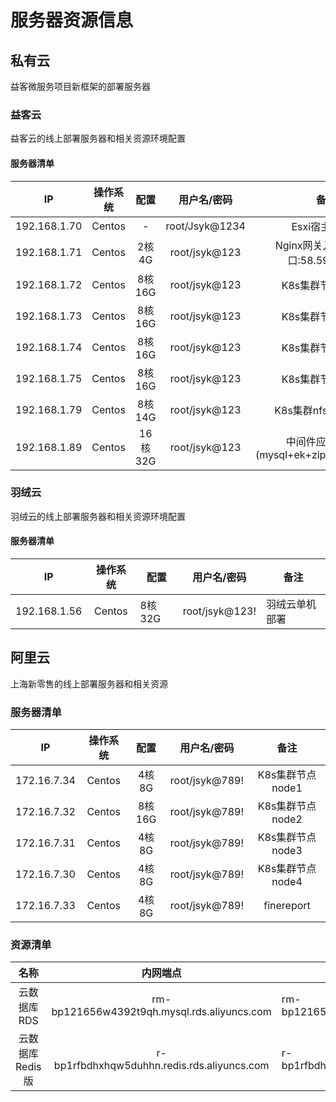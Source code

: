# 服务器资源信息

## 私有云

益客微服务项目新框架的部署服务器

### 益客云

益客云的线上部署服务器和相关资源环境配置

#### 服务器清单

|      IP      | 操作系统 |  配置   |  用户名/密码   |                     备注                     |
| :----------: | :------: | :-----: | :------------: | :------------------------------------------: |
| 192.168.1.70 |  Centos  |    -    | root/Jsyk@1234 |                Esxi宿主服务器                |
| 192.168.1.71 |  Centos  |  2核4G  | root/jsyk@123  |     Nginx网关入口(外网入口:58.59.8.112)      |
| 192.168.1.72 |  Centos  | 8核16G  | root/jsyk@123  |               K8s集群节点node1               |
| 192.168.1.73 |  Centos  | 8核16G  | root/jsyk@123  |               K8s集群节点node2               |
| 192.168.1.74 |  Centos  | 8核16G  | root/jsyk@123  |               K8s集群节点node3               |
| 192.168.1.75 |  Centos  | 8核16G  | root/jsyk@123  |               K8s集群节点node4               |
| 192.168.1.79 |  Centos  | 8核14G  | root/jsyk@123  |             K8s集群nfs存储服务器             |
| 192.168.1.89 |  Centos  | 16核32G | root/jsyk@123  | 中间件应用服务器(mysql+ek+zipkin+finereport) |

### 羽绒云

羽绒云的线上部署服务器和相关资源环境配置

#### 服务器清单

|      IP      | 操作系统 | 配置   | 用户名/密码    | 备注           |
| :----------: | :------: | ------ | -------------- | -------------- |
| 192.168.1.56 |  Centos  | 8核32G | root/jsyk@123! | 羽绒云单机部署 |

## 阿里云

上海新零售的线上部署服务器和相关资源

### 服务器清单

|     IP      | 操作系统 |  配置  |  用户名/密码   |       备注       |
| :---------: | :------: | :----: | :------------: | :--------------: |
| 172.16.7.34 |  Centos  | 4核8G  | root/jsyk@789! | K8s集群节点node1 |
| 172.16.7.32 |  Centos  | 8核16G | root/jsyk@789! | K8s集群节点node2 |
| 172.16.7.31 |  Centos  | 4核8G  | root/jsyk@789! | K8s集群节点node3 |
| 172.16.7.30 |  Centos  | 4核8G  | root/jsyk@789! | K8s集群节点node4 |
| 172.16.7.33 |  Centos  | 4核8G  | root/jsyk@789! |    finereport    |

### 资源清单

|      名称       |                  内网端点                   | 外网端点                                      | 端口 |        用户名/密码         |
| :-------------: | :-----------------------------------------: | --------------------------------------------- | :--: | :------------------------: |
|   云数据库RDS   | rm-bp121656w4392t9qh.mysql.rds.aliyuncs.com | rm-bp121656w4392t9qhho.mysql.rds.aliyuncs.com | 3306 |    qbl_server/jsyk@789!    |
| 云数据库Redis版 | r-bp1rfbdhxhqw5duhhn.redis.rds.aliyuncs.com | r-bp1rfbdhxhqw5duhhnpd.redis.rds.aliyuncs.com | 6379 | prd_redis_server:jsyk@789! |